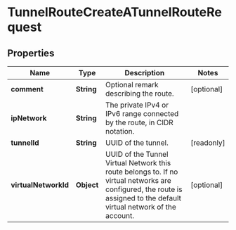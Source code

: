 

# TunnelRouteCreateATunnelRouteRequest


## Properties

| Name | Type | Description | Notes |
|------------ | ------------- | ------------- | -------------|
|**comment** | **String** | Optional remark describing the route. |  [optional] |
|**ipNetwork** | **String** | The private IPv4 or IPv6 range connected by the route, in CIDR notation. |  |
|**tunnelId** | **String** | UUID of the tunnel. |  [readonly] |
|**virtualNetworkId** | **Object** | UUID of the Tunnel Virtual Network this route belongs to. If no virtual networks are configured, the route is assigned to the default virtual network of the account. |  [optional] |



